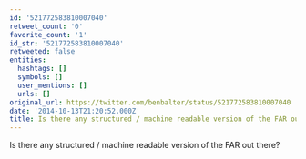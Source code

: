 ```yaml
---
id: '521772583810007040'
retweet_count: '0'
favorite_count: '1'
id_str: '521772583810007040'
retweeted: false
entities:
  hashtags: []
  symbols: []
  user_mentions: []
  urls: []
original_url: https://twitter.com/benbalter/status/521772583810007040
date: '2014-10-13T21:20:52.000Z'
title: Is there any structured / machine readable version of the FAR out there?
---
```


Is there any structured / machine readable version of the FAR out there?